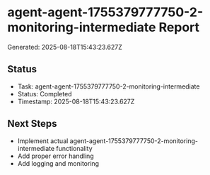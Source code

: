 # agent-agent-1755379777750-2-monitoring-intermediate Report

Generated: 2025-08-18T15:43:23.627Z

## Status
- Task: agent-agent-1755379777750-2-monitoring-intermediate
- Status: Completed
- Timestamp: 2025-08-18T15:43:23.627Z

## Next Steps
- Implement actual agent-agent-1755379777750-2-monitoring-intermediate functionality
- Add proper error handling
- Add logging and monitoring

